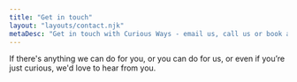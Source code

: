 ```yaml
---
title: "Get in touch"
layout: "layouts/contact.njk"
metaDesc: "Get in touch with Curious Ways - email us, call us or book a meeting"
---
```


If there's anything we can do for you, or you can do for us, or even if you’re just curious, we'd love to hear from you.
